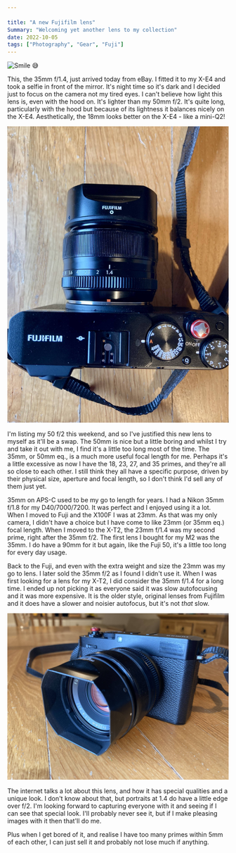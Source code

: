 ```yaml
---

title: "A new Fujifilm lens"
Summary: "Welcoming yet another lens to my collection"
date: 2022-10-05
tags: ["Photography", "Gear", "Fuji"]
---
```


![Smile 😅](Fuji-35-14-thumb.jpg "Smile 😅")

This, the 35mm f/1.4, just arrived today from eBay. I fitted it to my X-E4 and took a selfie in front of the mirror. It's night time so it's dark and I decided just to focus on the camera not my tired eyes. I can't believe how light this lens is, even with the hood on. It's lighter than my 50mm f/2. It's quite long, particularly with the hood but because of its lightness it balances nicely on the X-E4. Aesthetically, the 18mm looks better on the X-E4 - like a mini-Q2!

![Quite a deep lens, particularly with hood](Fuji-35-14-2.jpg "Quite a deep lens, particularly with hood")

I'm listing my 50 f/2 this weekend, and so I've justified this new lens to myself as it'll be a swap. The 50mm is nice but a little boring and whilst I try and take it out with me, I find it's a little too long most of the time. The 35mm, or 50mm eq., is a much more useful focal length for me. Perhaps it's a little excessive as now I have the 18, 23, 27, and 35 primes, and they're all so close to each other. I still think they all have a specific purpose, driven by their physical size, aperture and focal length, so I don't think I'd sell any of them just yet.

35mm on APS-C used to be my go to length for years. I had a Nikon 35mm f/1.8 for my D40/7000/7200. It was perfect and I enjoyed using it a lot. When I moved to Fuji and the X100F I was at 23mm. As that was my only camera, I didn't have a choice but I have come to like 23mm (or 35mm eq.) focal length. When I moved to the X-T2, the 23mm f/1.4 was my second prime, right after the 35mm f/2. The first lens I bought for my M2 was the 35mm. I do have a 90mm for it but again, like the Fuji 50, it's a little too long for every day usage.

Back to the Fuji, and even with the extra weight and size the 23mm was my go to lens. I later sold the 35mm f/2 as I found I didn't use it. When I was first looking for a lens for my X-T2, I did consider the 35mm f/1.4 for a long time. I ended up not picking it as everyone said it was slow autofocusing and it was more expensive. It is the older style, original lenses from Fujifilm and it does have a slower and noisier autofocus, but it's not *that* slow.

![Long nosed Q](Fuji-35-14-3.jpg "Long nosed Q")

The internet talks a lot about this lens, and how it has special qualities and a unique look. I don't know about that, but portraits at 1.4 do have a little edge over f/2. I'm looking forward to capturing everyone with it and seeing if I can see that special look. I'll probably never see it, but if I make pleasing images with it then that'll do me.

Plus when I get bored of it, and realise I have too many primes within 5mm of each other, I can just sell it and probably not lose much if anything.
